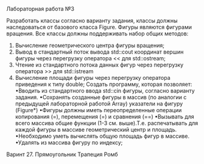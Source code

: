Лабораторная работа №3

Разработать классы согласно варианту задания, классы должны наследоваться от базового
класса Figure. Фигуры являются фигурами вращения.
Все классы должны поддерживать набор общих методов:

1. Вычисление геометрического центра фигуры вращения;
2. Вывод в стандартный поток вывода std::cout координат вершин фигуры через
   перегрузку оператора << для std::ostream;
3. Чтение из стандартного потока данных фигур через перегрузку оператора >> для
   std::istream
4. Вычисление площади фигуры через перегрузку оператора приведения к типу double;
   Создать программу, которая позволяет:
   •Вводить из стандартного ввода std::cin фигуры, согласно варианту задания.
   •Сохранять созданные фигуры в массив (по аналогии с предыдущей лабораторной
   работой Array) указатели на фигуру (Figure\*)
   •Фигуры должны иметь переопределенные операции копирования (=), перемещения (=) и
   сравнения (==)
   •Вызывать для всего массива общие функции (1-3 см. выше).Т.е. распечатывать для
   каждой фигуры в массиве геометрический центр и площадь.
   •Необходимо уметь вычислять общую площадь фигур в массиве.
   •Удалять из массива фигуру по индексу;

Варинт 27. Прямоугольник Трапеция Ромб

